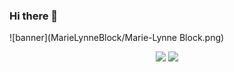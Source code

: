 ### Hi there 👋

![banner](MarieLynneBlock/Marie-Lynne Block.png)

<!--
**MarieLynneBlock/MarieLynneBlock** is a ✨ _special_ ✨ repository because its `README.md` (this file) appears on your GitHub profile.

Here are some ideas to get you started:

- 🔭 I’m currently working on ...
- 🌱 I’m currently learning ...
- 👯 I’m looking to collaborate on ...
- 🤔 I’m looking for help with ...
- 💬 Ask me about ...
- 📫 How to reach me: ...
- 😄 Pronouns: ...
- ⚡ Fun fact: ...
-->

<!-- OLD Stats Dashboard -->
<!--
![github stats](https://github-readme-stats.vercel.app/api?username=MarieLynneBlock&hide=["issues"]&show_icons=true&theme=dracula)
[![Top Langs](https://github-readme-stats.vercel.app/api/top-langs/?username=MarieLynneBlock&theme=dracula?hide_langs_below=12)](https://github.com/MarieLynneBlock)
[![ReadMe Card](https://github-readme-stats.vercel.app/api/pin/?username=MarieLynneBlock&repo=ElectronicMusicTools&theme=dracula)](https://github.com/MarieLynneBlock/ElectronicMusicTools)-->

<!-- NEW Stats Dashboard -->
<p align = "center">
  <img src = "https://github-readme-stats.vercel.app/api?username=MarieLynneBlock&show_icons=true&theme=dracula&line_height=33&bg_color=506487&title_color=F19FAC">
  <img src = "https://github-readme-stats.vercel.app/api/top-langs/?username=MarieLynneBlock&hide_langs_below=12&theme=dracula&bg_color=506487&title_color=F19FAC">
</p>
